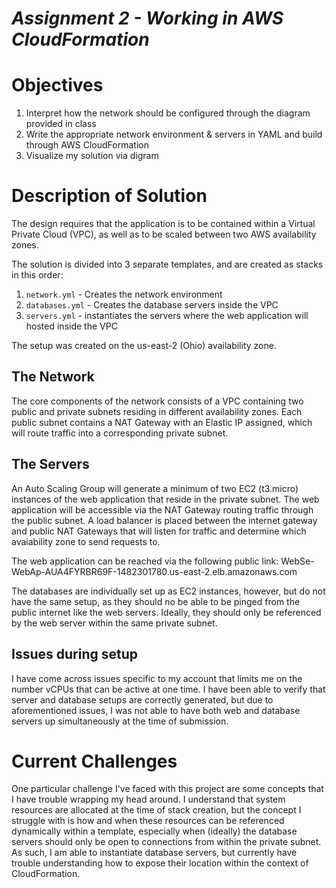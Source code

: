 # _Assignment 2 - Working in AWS CloudFormation_

# Objectives

1. Interpret how the network should be configured through the diagram provided in class 
2. Write the appropriate network environment & servers in YAML and build through AWS CloudFormation
3. Visualize my solution via digram

# Description of Solution

The design requires that the application is to be contained within a Virtual Private Cloud (VPC), as well as to be scaled between two AWS availability zones.

The solution is divided into 3 separate templates, and are created as stacks in this order:
1. `network.yml` - Creates the network environment
2. `databases.yml` - Creates the database servers inside the VPC
3. `servers.yml` - instantiates the servers where the web application will hosted inside the VPC

The setup was created on the us-east-2 (Ohio) availability zone.

## The Network

The core components of the network consists of a VPC containing two public and private subnets residing in different availability zones. Each public subnet contains a NAT Gateway with an Elastic IP assigned, which will route traffic into a corresponding private subnet.

## The Servers

An Auto Scaling Group will generate a minimum of two EC2 (t3.micro) instances of the web application that reside in the private subnet. The web application will be accessible via the NAT Gateway routing traffic through the public subnet. A load balancer is placed between the internet gateway and public NAT Gateways that will listen for traffic and determine which avaiability zone to send requests to.

The web application can be reached via the following public link:
WebSe-WebAp-AUA4FYRBR69F-1482301780.us-east-2.elb.amazonaws.com

The databases are individually set up as EC2 instances, however, but do not have the same setup, as they should no be able to be pinged from the public internet like the web servers. Ideally, they should only be referenced by the web server within the same private subnet.

## Issues during setup

I have come across issues specific to my account that limits me on the number vCPUs that can be active at one time. I have been able to verify that server and database setups are correctly generated, but due to aforementioned issues, I was not able to have both web and database servers up simultaneously at the time of submission.

# Current Challenges

One particular challenge I've faced with this project are some concepts that I have trouble wrapping my head around. I understand that system resources are allocated at the time of stack creation, but the concept I struggle with is how and when these resources can be referenced dynamically within a template, especially when (ideally) the database servers should only be open to connections from within the private subnet. As such, I am able to instantiate database servers, but currently have trouble understanding how to expose their location within the context of CloudFormation.
